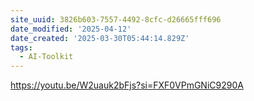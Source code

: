 ```yaml
---
site_uuid: 3826b603-7557-4492-8cfc-d26665fff696
date_modified: '2025-04-12'
date_created: '2025-03-30T05:44:14.829Z'
tags:
  - AI-Toolkit
---
```





























































https://youtu.be/W2uauk2bFjs?si=FXF0VPmGNiC9290A